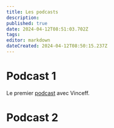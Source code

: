 ```yaml
---
title: Les podcasts
description: 
published: true
date: 2024-04-12T08:51:03.702Z
tags: 
editor: markdown
dateCreated: 2024-04-12T08:50:15.237Z
---
```


# Podcast 1


Le premier [podcast](/podcasts/podcast-vinceff-recherches-internet) avec Vinceff.


# Podcast 2